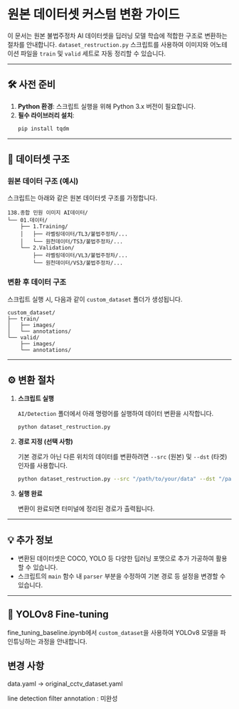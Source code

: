 # 원본 데이터셋 커스텀 변환 가이드

이 문서는 원본 불법주정차 AI 데이터셋을 딥러닝 모델 학습에 적합한 구조로 변환하는 절차를 안내합니다.
`dataset_restruction.py` 스크립트를 사용하여 이미지와 어노테이션 파일을 `train` 및 `valid` 세트로 자동 정리할 수 있습니다.

---

## 🛠️ 사전 준비

1.  **Python 환경**: 스크립트 실행을 위해 Python 3.x 버전이 필요합니다.
2.  **필수 라이브러리 설치**:
    ```bash
    pip install tqdm
    ```

---

## 📁 데이터셋 구조

### 원본 데이터 구조 (예시)

스크립트는 아래와 같은 원본 데이터셋 구조를 가정합니다.

```
138.종합 민원 이미지 AI데이터/
└── 01.데이터/
    ├── 1.Training/
    │   ├── 라벨링데이터/TL3/불법주정차/...
    │   └── 원천데이터/TS3/불법주정차/...
    └── 2.Validation/
        ├── 라벨링데이터/VL3/불법주정차/...
        └── 원천데이터/VS3/불법주정차/...
```

### 변환 후 데이터 구조

스크립트 실행 시, 다음과 같이 `custom_dataset` 폴더가 생성됩니다.

```
custom_dataset/
├── train/
│   ├── images/
│   └── annotations/
└── valid/
    ├── images/
    └── annotations/
```

---

## ⚙️ 변환 절차

1.  **스크립트 실행**

    `AI/Detection` 폴더에서 아래 명령어를 실행하여 데이터 변환을 시작합니다.

    ```bash
    python dataset_restruction.py
    ```

2.  **경로 지정 (선택 사항)**

    기본 경로가 아닌 다른 위치의 데이터를 변환하려면 `--src` (원본) 및 `--dst` (타겟) 인자를 사용합니다.

    ```bash
    python dataset_restruction.py --src "/path/to/your/data" --dst "/path/to/custom_dataset"
    ```

3.  **실행 완료**

    변환이 완료되면 터미널에 정리된 경로가 출력됩니다.

---

## 💡 추가 정보

-   변환된 데이터셋은 COCO, YOLO 등 다양한 딥러닝 포맷으로 추가 가공하여 활용할 수 있습니다.
-   스크립트의 `main` 함수 내 `parser` 부분을 수정하여 기본 경로 등 설정을 변경할 수 있습니다.

---

## 🚀 YOLOv8 Fine-tuning

fine_tuning_baseline.ipynb에서 `custom_dataset`을 사용하여 YOLOv8 모델을 파인튜닝하는 과정을 안내합니다.



## 변경 사항
data.yaml -> original_cctv_dataset.yaml

line detection filter annotation : 미완성